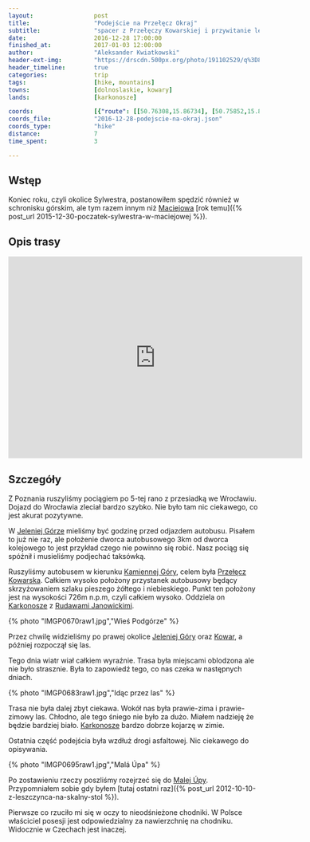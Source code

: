 ```yaml
---
layout:                 post
title:                  "Podejście na Przełęcz Okraj"
subtitle:               "spacer z Przełęczy Kowarskiej i przywitanie lekko oblodzone Karkonosze"
date:                   2016-12-28 17:00:00
finished_at:            2017-01-03 12:00:00
author:                 "Aleksander Kwiatkowski"
header-ext-img:         "https://drscdn.500px.org/photo/191102529/q%3D80_m%3D2000/ab49bb8cb37510f931da133b75ffa9c6"
header_timeline:        true
categories:             trip
tags:                   [hike, mountains]
towns:                  [dolnoslaskie, kowary]
lands:                  [karkonosze]

coords:                 [{"route": [[50.76308,15.86734], [50.75852,15.85859], [50.74793,15.84614], [50.74804,15.83301], [50.74690,15.82340], [50.74366,15.81919], [50.74385,15.81597]], "type": "hike"}]
coords_file:            "2016-12-28-podejscie-na-okraj.json"
coords_type:            "hike"
distance:               7
time_spent:             3

---
```


[wiki-maciejowa]: https://pl.wikipedia.org/wiki/Bac%C3%B3wka_PTTK_na_Maciejowej
[wiki-przelecz-kowarska]: https://pl.wikipedia.org/wiki/Prze%C5%82%C4%99cz_Kowarska
[wiki-karkonosze]: https://pl.wikipedia.org/wiki/Karkonosze
[wiki-rudawy]: https://pl.wikipedia.org/wiki/Rudawy_Janowickie
[wiki-kamienna-gora]: https://pl.wikipedia.org/wiki/Kamienna_G%C3%B3ra
[wiki-jelenia-gora]: https://pl.wikipedia.org/wiki/Jelenia_G%C3%B3ra
[wiki-kowary]: https://pl.wikipedia.org/wiki/Kowary
[wiki-mala-upa]: https://pl.wikipedia.org/wiki/Mal%C3%A1_%C3%9Apa

Wstęp
-----

Koniec roku, czyli okolice Sylwestra, postanowiłem spędzić również w schronisku
górskim, ale tym razem innym niż [Maciejowa][wiki-maciejowa] [rok temu]({% post_url 2015-12-30-poczatek-sylwestra-w-maciejowej %}).

Opis trasy
----------

<iframe height='405' width='590' frameborder='0' allowtransparency='true' scrolling='no' src='https://www.strava.com/activities/818475281/embed/dfdb09fe7f35a6bdf9e68b1bc8d21311055c8d17'></iframe>

Szczegóły
---------

Z Poznania ruszyliśmy pociągiem po 5-tej rano z przesiadką we Wrocławiu. Dojazd
do Wrocławia zleciał bardzo szybko. Nie było tam nic ciekawego, co jest
akurat pozytywne.

W [Jeleniej Górze][wiki-jelenia-gora] mieliśmy być godzinę przed odjazdem
autobusu. Pisałem to już nie raz, ale położenie dworca autobusowego 3km od
dworca kolejowego to jest przykład czego nie powinno się robić.
Nasz pociąg się spóźnił i musieliśmy podjechać taksówką.

Ruszyliśmy autobusem w kierunku [Kamiennej Góry][wiki-kamienna-gora], celem
była [Przełęcz Kowarska][wiki-przelecz-kowarska]. Całkiem wysoko położony
przystanek autobusowy będący skrzyżowaniem szlaku pieszego żółtego i
niebieskiego. Punkt ten położony
jest na wysokości 726m n.p.m, czyli całkiem wysoko. Oddziela on
[Karkonosze][wiki-karkonosze] z [Rudawami Janowickimi][wiki-rudawy].

{% photo "IMGP0670raw1.jpg","Wieś Podgórze" %}

Przez chwilę widzieliśmy po prawej okolice [Jeleniej Góry][wiki-jelenia-gora]
oraz [Kowar][wiki-kowary], a później rozpoczął się las.

Tego dnia wiatr wiał całkiem wyraźnie. Trasa była miejscami oblodzona ale nie było
strasznie. Była to zapowiedź tego, co nas czeka w następnych dniach.

{% photo "IMGP0683raw1.jpg","Idąc przez las" %}

Trasa nie była dalej zbyt ciekawa. Wokół nas była prawie-zima i prawie-zimowy
las. Chłodno, ale tego śniego nie było za dużo. Miałem nadzieję że będzie bardziej
biało. [Karkonosze][wiki-karkonosze] bardzo dobrze kojarzę w zimie.

Ostatnia część podejścia była wzdłuż drogi asfaltowej. Nic ciekawego
do opisywania.

{% photo "IMGP0695raw1.jpg","Malá Úpa" %}

Po zostawieniu rzeczy poszliśmy rozejrzeć się do [Malej Úpy][wiki-mala-upa].
Przypomniałem sobie gdy byłem
[tutaj ostatni raz]({% post_url 2012-10-10-z-leszczynca-na-skalny-stol %}).

Pierwsze co rzuciło mi się w oczy to nieodśnieżone chodniki. W Polsce
właściciel posesji jest odpowiedzialny za nawierzchnię na chodniku. Widocznie
w Czechach jest inaczej.
